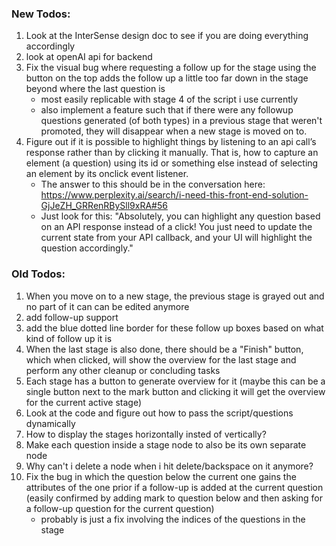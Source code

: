 ### New Todos:
1. Look at the InterSense design doc to see if you are doing everything accordingly
2. look at openAI api for backend
3. Fix the visual bug where requesting a follow up for the stage using the button on the top adds the follow up a little too far down in the stage beyond where the last question is
    - most easily replicable with stage 4 of the script i use currently
    - also implement a feature such that if there were any followup questions generated (of both types) in a previous stage that weren't promoted, they will disappear when a new stage is moved on to.
4. Figure out if it is possible to highlight things by listening to an api call’s response rather than by clicking it manually. That is, how to capture an element (a question) using its id or something else instead of selecting an element by its onclick event listener. 
    - The answer to this should be in the conversation here: https://www.perplexity.ai/search/i-need-this-front-end-solution-GjJeZH_GRRenRBySll9xRA#56
    - Just look for this: "Absolutely, you can highlight any question based on an API response instead of a click! You just need to update the current state from your API callback, and your UI will highlight the question accordingly."

### Old Todos:
1. When you move on to a new stage, the previous stage is grayed out and no part of it can can be edited anymore
2. add follow-up support
3. add the blue dotted line border for these follow up boxes based on what kind of follow up it is
4. When the last stage is also done, there should be a "Finish" button, which when clicked, will show the overview for the last stage and perform any other cleanup or concluding tasks
5. Each stage has a button to generate overview for it (maybe this can be a single button next to the mark button and clicking it will get the overview for the current active stage)
6. Look at the code and figure out how to pass the script/questions dynamically
7. How to display the stages horizontally insted of vertically?
8. Make each question inside a stage node to also be its own separate node
9. Why can't i delete a node when i hit delete/backspace on it anymore?
10. Fix the bug in which the question below the current one gains the attributes of the one prior if a follow-up is added at the current question (easily confirmed by adding mark to question below and then asking for a follow-up question for the current question)
    - probably is just a fix involving the indices of the questions in the stage
